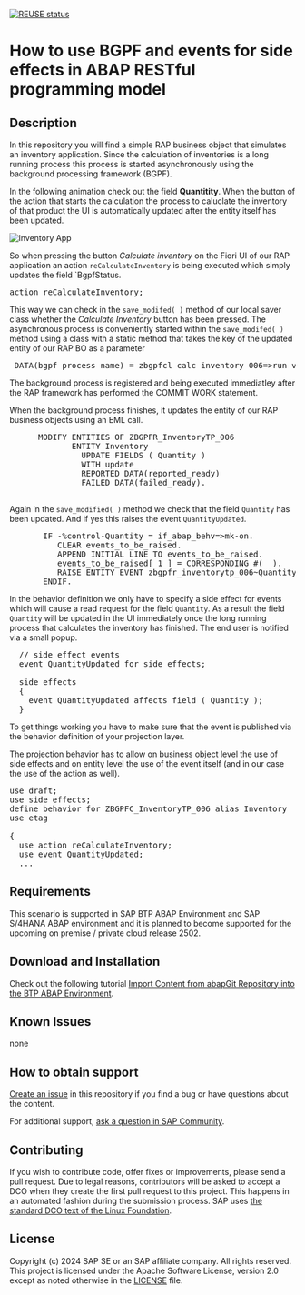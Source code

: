 [![REUSE status](https://api.reuse.software/badge/github.com/SAP-samples/abap-platform-bgpf-appl-log-events-side-effects)](https://api.reuse.software/info/github.com/SAP-samples/abap-platform-bgpf-appl-log-events-side-effects)

# How to use BGPF and events for side effects in ABAP RESTful programming model   
<!--- Register repository https://api.reuse.software/register, then add REUSE badge:
[![REUSE status](https://api.reuse.software/badge/github.com/SAP-samples/REPO-NAME)](https://api.reuse.software/info/github.com/SAP-samples/REPO-NAME)
-->

## Description

In this repository you will find a simple RAP business object that simulates an inventory application. Since the calculation of inventories is a long running process this process is started asynchronously using the background processing framework (BGPF).

In the following animation check out the field **Quantitity**. When the button of the action that starts the calculation the process to caluclate the inventory of that product the UI is automatically updated after the entity itself has been updated.  

![Inventory App](../../blob/main/images/bgpf_side_effects.gif)

So when pressing the button *Calculate inventory* on the Fiori UI of our RAP application an action `reCalculateInventory` is being executed which simply updates the field `BgpfStatus. 

<pre>action reCalculateInventory;</pre>

This way we can check in the `save_modifed( )` method of our local saver class whether the *Calculate Inventory* button has been pressed. The asynchronous process is conveniently started within the `save_modifed( )` method using a class with a static method that takes the key of the updated entity of our RAP BO as a parameter

<pre>
 DATA(bgpf_process_name) = zbgpfcl_calc_inventory_006=>run_via_bgpf( i_rap_bo_entity_key = update_inventory-%key ).
</pre>

The background process is registered and being executed immediatley after the RAP framework has performed the COMMIT WORK statement.

When the background process finishes, it updates the entity of our RAP business objects using an EML call.  

<pre>
      MODIFY ENTITIES OF ZBGPFR_InventoryTP_006  
             ENTITY Inventory  
               UPDATE FIELDS ( Quantity )  
               WITH update  
               REPORTED DATA(reported_ready)  
               FAILED DATA(failed_ready).  
 </pre>

Again in the `save_modified( )` method we check that the field `Quantity` has been updated. And if yes this raises the event `QuantityUpdated`.  

<pre>
       IF <update_inventory>-%control-Quantity = if_abap_behv=>mk-on.  
          CLEAR events_to_be_raised.  
          APPEND INITIAL LINE TO events_to_be_raised.  
          events_to_be_raised[ 1 ] = CORRESPONDING #( <update_inventory> ).  
          RAISE ENTITY EVENT zbgpfr_inventorytp_006~QuantityUpdated FROM events_to_be_raised.  
       ENDIF.  
</pre>

In the behavior definition we only have to specify a side effect for events which will cause a read request for the field `Quantity`. As a result the field `Quantity` will be updated in the UI immediately once the long running process that calculates the inventory has finished. The end user is notified via a small popup.  

<pre>
  // side effect events
  event QuantityUpdated for side effects;

  side effects
  {
    event QuantityUpdated affects field ( Quantity );
  } 
</pre>

To get things working you have to make sure that the event is published via the behavior definition of your projection layer.   

The projection behavior has to allow on business object level the use of side effects and on entity level the use of the event itself (and in our case the use of the action as well).

<pre>
use draft;  
use side effects;  
define behavior for ZBGPFC_InventoryTP_006 alias Inventory  
use etag  

{ 
  use action reCalculateInventory;  
  use event QuantityUpdated;  
  ...   
</pre>

## Requirements

This scenario is supported in SAP BTP ABAP Environment and SAP S/4HANA ABAP environment and it is planned to become supported for the upcoming on premise / private cloud release 2502.  

## Download and Installation

Check out the following tutorial [Import Content from abapGit Repository into the BTP ABAP Environment](https://community.sap.com/t5/technology-blogs-by-members/import-content-from-abapgit-repository-into-the-btp-abap-environment/ba-p/13559990).   

## Known Issues

none

## How to obtain support
[Create an issue](https://github.com/SAP-samples/<repository-name>/issues) in this repository if you find a bug or have questions about the content.
 
For additional support, [ask a question in SAP Community](https://answers.sap.com/questions/ask.html).

## Contributing
If you wish to contribute code, offer fixes or improvements, please send a pull request. Due to legal reasons, contributors will be asked to accept a DCO when they create the first pull request to this project. This happens in an automated fashion during the submission process. SAP uses [the standard DCO text of the Linux Foundation](https://developercertificate.org/).

## License
Copyright (c) 2024 SAP SE or an SAP affiliate company. All rights reserved. This project is licensed under the Apache Software License, version 2.0 except as noted otherwise in the [LICENSE](LICENSES/Apache-2.0.txt) file.
